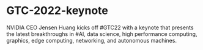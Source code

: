 # GTC-2022-keynote
 NVIDIA CEO Jensen Huang kicks off #GTC22 with a keynote that presents the latest breakthroughs in #AI, data science, high performance computing, graphics, edge computing, networking, and autonomous machines.
